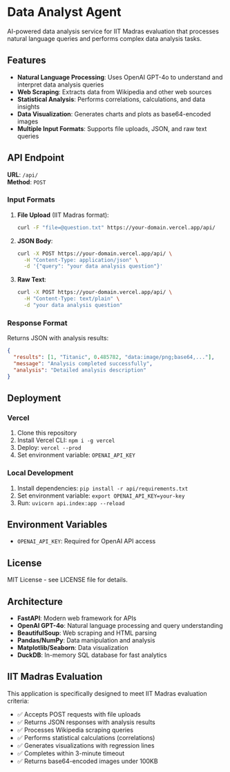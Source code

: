 # Data Analyst Agent

AI-powered data analysis service for IIT Madras evaluation that processes natural language queries and performs complex data analysis tasks.

## Features

- **Natural Language Processing**: Uses OpenAI GPT-4o to understand and interpret data analysis queries
- **Web Scraping**: Extracts data from Wikipedia and other web sources
- **Statistical Analysis**: Performs correlations, calculations, and data insights
- **Data Visualization**: Generates charts and plots as base64-encoded images
- **Multiple Input Formats**: Supports file uploads, JSON, and raw text queries

## API Endpoint

**URL**: `/api/`  
**Method**: `POST`

### Input Formats

1. **File Upload** (IIT Madras format):
   ```bash
   curl -F "file=@question.txt" https://your-domain.vercel.app/api/
   ```

2. **JSON Body**:
   ```bash
   curl -X POST https://your-domain.vercel.app/api/ \
     -H "Content-Type: application/json" \
     -d '{"query": "your data analysis question"}'
   ```

3. **Raw Text**:
   ```bash
   curl -X POST https://your-domain.vercel.app/api/ \
     -H "Content-Type: text/plain" \
     -d "your data analysis question"
   ```

### Response Format

Returns JSON with analysis results:
```json
{
  "results": [1, "Titanic", 0.485782, "data:image/png;base64,..."],
  "message": "Analysis completed successfully",
  "analysis": "Detailed analysis description"
}
```

## Deployment

### Vercel

1. Clone this repository
2. Install Vercel CLI: `npm i -g vercel`
3. Deploy: `vercel --prod`
4. Set environment variable: `OPENAI_API_KEY`

### Local Development

1. Install dependencies: `pip install -r api/requirements.txt`
2. Set environment variable: `export OPENAI_API_KEY=your-key`
3. Run: `uvicorn api.index:app --reload`

## Environment Variables

- `OPENAI_API_KEY`: Required for OpenAI API access

## License

MIT License - see LICENSE file for details.

## Architecture

- **FastAPI**: Modern web framework for APIs
- **OpenAI GPT-4o**: Natural language processing and query understanding
- **BeautifulSoup**: Web scraping and HTML parsing
- **Pandas/NumPy**: Data manipulation and analysis
- **Matplotlib/Seaborn**: Data visualization
- **DuckDB**: In-memory SQL database for fast analytics

## IIT Madras Evaluation

This application is specifically designed to meet IIT Madras evaluation criteria:

- ✅ Accepts POST requests with file uploads
- ✅ Returns JSON responses with analysis results
- ✅ Processes Wikipedia scraping queries
- ✅ Performs statistical calculations (correlations)
- ✅ Generates visualizations with regression lines
- ✅ Completes within 3-minute timeout
- ✅ Returns base64-encoded images under 100KB